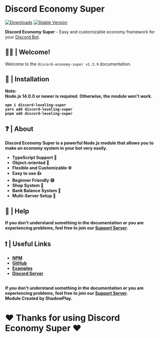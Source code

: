 # Discord Economy Super

[![Downloads](https://img.shields.io/npm/dt/discord-economy-super?style=for-the-badge)](https://www.npmjs.com/package/discord-economy-super)
[![Stable Version](https://img.shields.io/npm/v/discord-economy-super?style=for-the-badge)](https://www.npmjs.com/package/discord-economy-super)

<b>Discord Economy Super</b> - Easy and customizable economy framework for your [Discord Bot](https://discord.js.org/#/).

## 🙋‍♂️ | Welcome!
Welcome to the `discord-economy-super v1.3.9` documentation.

## 📂 | Installation
<b>Note:<b>
</br>
<b>Node.js 14.0.0 or newer is required. Otherwise, the module won't work.</b><br>
```console
npm i discord-leveling-super
yarn add discord-leveling-super
pnpm add discord-leveling-super
```

## ❓ | About
<b>Discord Economy Super is a powerful Node.js module that allows you to make an economy system in your bot very easily.</b>
<br>
<ul>
<li><b>TypeScript Support 📘</b></li>
<li><b>Object-oriented 📜</b></li>
<li><b>Flexible and Customizable ⚙️</b></li>
<li><b>Easy to use 👍</b></li>
<li><b>Beginner Friendly 😄</b></li>
<li><b>Shop System 🛒</b></li>
<li><b>Bank Balance System 🏦</b></li>
<li><b>Multi-Server Setup 🔧</b></li>
</ul>

## 🤔 | Help
<b>If you don't understand something in the documentation or you are experiencing problems, feel free to join our <a href = "https://discord.gg/4pWKq8vUnb">Support Server</a>.</b>

## ❗ | Useful Links
<ul>
<li><b><a href = "https://www.npmjs.com/package/discord-economy-super">NPM</a></b></li>
<li><b><a href = "https://github.com/shadowplay1/discord-economy-super">GitHub</a></b></li>
<li><b><a href = "https://github.com/shadowplay1/discord-economy-super/tree/main/examples">Examples</a></b></li>
<li><b><a href = "https://discord.gg/4pWKq8vUnb">Discord Server</a></b></li>
</ul>
<br>
<b>If you don't understand something in the documentation or you are experiencing problems, feel free to join our <a href = "https://discord.gg/4pWKq8vUnb">Support Server</a>.</b>
<br>
<b>Module Created by ShadowPlay.</b>

# ❤️ Thanks for using Discord Economy Super ❤️